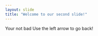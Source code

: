 ```yaml
---
layout: slide
title: "Welcome to our second slide!"
---
```

Your not bad
Use the left arrow to go back!
